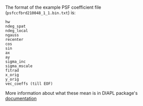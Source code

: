 The format of the example PSF coefficient file (`psfccfbrd210048_1_1.bin.txt`) is:
```
hw
ndeg_spat
ndeg_local
ngauss
recenter
cos
sin
ax
ay
sigma_inc
sigma_mscale
fitrad
x_orig
y_orig
vec_coeffs (till EOF)
```

More information about what these mean is in DIAPL package's [documentation](http://users.camk.edu.pl/pych/DIAPL/diapl2.pdf)
